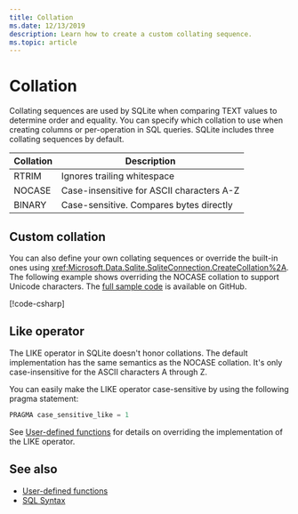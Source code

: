 ```yaml
---
title: Collation
ms.date: 12/13/2019
description: Learn how to create a custom collating sequence.
ms.topic: article
---
```

# Collation

Collating sequences are used by SQLite when comparing TEXT values to determine order and equality. You can specify which collation to use when creating columns or per-operation in SQL queries. SQLite includes three collating sequences by default.

| Collation | Description                               |
| --------- | ----------------------------------------- |
| RTRIM     | Ignores trailing whitespace               |
| NOCASE    | Case-insensitive for ASCII characters A-Z |
| BINARY    | Case-sensitive. Compares bytes directly   |

## Custom collation

You can also define your own collating sequences or override the built-in ones using <xref:Microsoft.Data.Sqlite.SqliteConnection.CreateCollation%2A>. The following example shows overriding the NOCASE collation to support Unicode characters. The [full sample code](https://github.com/dotnet/docs/blob/main/samples/snippets/standard/data/sqlite/CollationSample/Program.cs) is available on GitHub.

[!code-csharp[](../../../../samples/snippets/standard/data/sqlite/CollationSample/Program.cs?name=snippet_Collation)]

## Like operator

The LIKE operator in SQLite doesn't honor collations. The default implementation has the same semantics as the NOCASE collation. It's only case-insensitive for the ASCII characters A through Z.

You can easily make the LIKE operator case-sensitive by using the following pragma statement:

```sql
PRAGMA case_sensitive_like = 1
```

See [User-defined functions](user-defined-functions.md) for details on overriding the implementation of the LIKE operator.

## See also

* [User-defined functions](user-defined-functions.md)
* [SQL Syntax](https://www.sqlite.org/lang.html)
